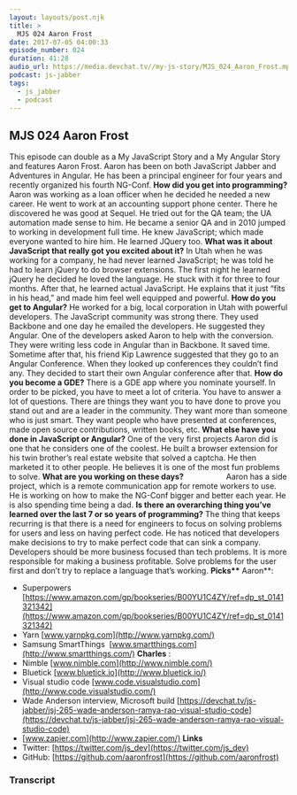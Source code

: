 ```yaml
---
layout: layouts/post.njk
title: >
  MJS 024 Aaron Frost
date: 2017-07-05 04:00:33
episode_number: 024
duration: 41:28
audio_url: https://media.devchat.tv//my-js-story/MJS_024_Aaron_Frost.mp3
podcast: js-jabber
tags:
  - js_jabber
  - podcast
---
```


## **MJS 024 Aaron Frost**

This episode can double as a My JavaScript Story and a My Angular Story and features Aaron Frost. Aaron has been on both JavaScript Jabber and Adventures in Angular. He has been a principal engineer for four years and recently organized his fourth NG-Conf. **How did you get into programming?** Aaron was working as a loan officer when he decided he needed a new career. He went to work at an accounting support phone center. There he discovered he was good at Sequel. He tried out for the QA team; the UA automation made sense to him. He became a senior QA and in 2010 jumped to working in development full time. He knew JavaScript; which made everyone wanted to hire him. He learned JQuery too. **What was it about JavaScript that really got you excited about it?** In Utah when he was working for a company, he had never learned JavaScript; he was told he had to learn jQuery to do browser extensions. The first night he learned jQuery he decided he loved the language. He stuck with it for three to four months. After that, he learned actual JavaScript. He explains that it just “fits in his head,” and made him feel well equipped and powerful. **How do you get to Angular?** He worked for a big, local corporation in Utah with powerful developers. The JavaScript community was strong there. They used Backbone and one day he emailed the developers. He suggested they Angular. One of the developers asked Aaron to help with the conversion. They were writing less code in Angular than in Backbone. It saved time. Sometime after that, his friend Kip Lawrence suggested that they go to an Angular Conference. When they looked up conferences they couldn’t find any. They decided to start their own Angular conference after that. **How do you become a GDE?** There is a GDE app where you nominate yourself. In order to be picked, you have to meet a lot of criteria. You have to answer a lot of questions. There are things they want you to have done to prove you stand out and are a leader in the community. They want more than someone who is just smart. They want people who have presented at conferences, made open source contributions, written books, etc. **What else have you done in JavaScript or Angular?** One of the very first projects Aaron did is one that he considers one of the coolest. He built a browser extension for his twin brother’s real estate website that solved a captcha. He then marketed it to other people. He believes it is one of the most fun problems to solve. **What are you working on these days?&nbsp;&nbsp;&nbsp;&nbsp;&nbsp;&nbsp;&nbsp;&nbsp;&nbsp;&nbsp;&nbsp;&nbsp;&nbsp;&nbsp;&nbsp;&nbsp;&nbsp;&nbsp;&nbsp;&nbsp;&nbsp;&nbsp;** Aaron has a side project, which is a remote communication app for remote workers to use. He is working on how to make the NG-Conf bigger and better each year. He is also spending time being a dad. **Is there an overarching thing you’ve learned over the last 7 or so years of programming?** The thing that keeps recurring is that there is a need for engineers to focus on solving problems for users and less on having perfect code. He has noticed that developers make decisions to try to make perfect code that can sink a company. Developers should be more business focused than tech problems. It is more responsible for making a business profitable. Solve problems for the user first and don’t try to replace a language that’s working. **Picks\*\*** Aaron\*\*:

- Superpowers [https://www.amazon.com/gp/bookseries/B00YU1C4ZY/ref=dp_st_0141321342](https://www.amazon.com/gp/bookseries/B00YU1C4ZY/ref=dp_st_0141321342)
- Yarn [www.yarnpkg.com](http://www.yarnpkg.com/)
- Samsung SmartThings&nbsp; [www.smartthings.com](http://www.smartthings.com/)
  **Charles** :
- Nimble [www.nimble.com](http://www.nimble.com/)
- Bluetick [www.bluetick.io](http://www.bluetick.io/)
- Visual studio code [www.code.visualstudio.com](http://www.code.visualstudio.com/)
- Wade Anderson interview, Microsoft build [https://devchat.tv/js-jabber/jsj-265-wade-anderson-ramya-rao-visual-studio-code](https://devchat.tv/js-jabber/jsj-265-wade-anderson-ramya-rao-visual-studio-code)
- [www.zapier.com](http://www.zapier.com/)
  **Links**
- Twitter: [https://twitter.com/js_dev](https://twitter.com/js_dev)
- GitHub: [https://github.com/aaronfrost](https://github.com/aaronfrost)

### Transcript
